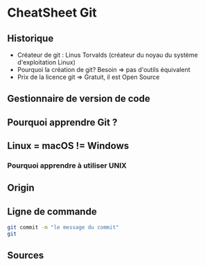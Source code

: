 # CheatSheet Git

## Historique
- Créateur de git : Linus Torvalds (créateur du noyau du système d'exploitation Linux)
- Pourquoi la création de git? Besoin => pas d'outils équivalent
- Prix de la licence git => Gratuit, il est Open Source

## Gestionnaire de version de code

## Pourquoi apprendre Git ?

## Linux = macOS != Windows

### Pourquoi apprendre à utiliser UNIX

## Origin

## Ligne de commande

``` bash 
git commit -m "le message du commit"
git 

```

## Sources
